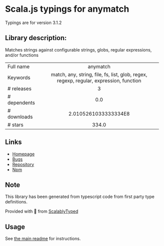 
# Scala.js typings for anymatch

Typings are for version 3.1.2

## Library description:
Matches strings against configurable strings, globs, regular expressions, and/or functions

|                    |                 |
| ------------------ | :-------------: |
| Full name          | anymatch |
| Keywords           | match, any, string, file, fs, list, glob, regex, regexp, regular, expression, function |
| # releases         | 3 |
| # dependents       | 0.0 |
| # downloads        | 2.0105261033333334E8 |
| # stars            | 334.0 |

## Links
- [Homepage](https://github.com/micromatch/anymatch)
- [Bugs](https://github.com/micromatch/anymatch/issues)
- [Repository](https://github.com/micromatch/anymatch)
- [Npm](https://www.npmjs.com/package/anymatch)
    


## Note
This library has been generated from typescript code from first party type definitions.

Provided with :purple_heart: from [ScalablyTyped](https://github.com/oyvindberg/ScalablyTyped)

## Usage
See [the main readme](../../readme.md) for instructions.


